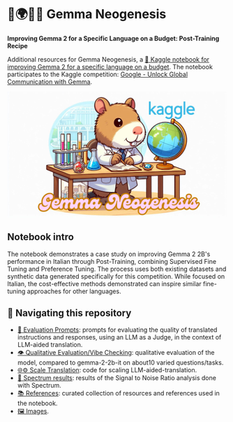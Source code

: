 # 💎🌍🇮🇹 Gemma Neogenesis
**Improving Gemma 2 for a Specific Language on a Budget: Post-Training Recipe**

Additional resources for Gemma Neogenesis, a [📓 Kaggle notebook for improving Gemma 2 for a specific language on a budget](https://www.kaggle.com/code/anakin87/post-training-gemma-for-italian-and-beyond).
The notebook participates to the Kaggle competition: [Google - Unlock Global Communication with Gemma](https://www.kaggle.com/competitions/gemma-language-tuning).

<img src="./images/neogenesis.jpg" alt="Gemma Neogenesis" width="800"/>

## Notebook intro
The notebook demonstrates a case study on improving Gemma 2 2B's performance in Italian through Post-Training, combining Supervised Fine Tuning and Preference Tuning. The process uses both existing datasets and synthetic data generated specifically for this competition.
While focused on Italian, the cost-effective methods demonstrated can inspire similar fine-tuning approaches for other languages.

## 👣 Navigating this repository
- [📝 Evaluation Prompts](./evaluation_prompts/README.md): prompts for evaluating the quality of translated instructions and responses, using an LLM as a Judge, in the context of LLM-aided translation.
- [👁️ Qualitative Evaluation/Vibe Checking](./qualitative_evaluation): qualitative evaluation of the model, compared to gemma-2-2b-it on about10 varied questions/tasks.
- [🌐⚙️ Scale Translation](./scale_translation/README.md): code for scaling LLM-aided-translation.
- [🎯 Spectrum results](./spectrum_results): results of the Signal to Noise Ratio analysis done with Spectrum.
- [📚 References](./references.md): curated collection of resources and references used in the notebook.
- [🖼️ Images](./images/).
